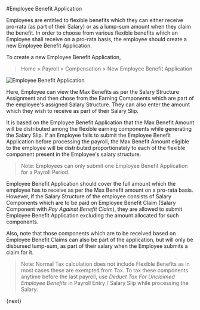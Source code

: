 <!-- add-breadcrumbs -->
#Employee Benefit Application

Employees are entitled to flexible benefits which they can either receive pro-rata (as part of their Salary) or as a lump-sum amount when they claim the benefit. In order to choose from various flexible benefits which an Employee shall receive on a pro-rata basis, the employee should create a new Employee Benefit Application.

To create a new Employee Benefit Application,

> Home > Payroll > Compensation > New Employee Benefit Application

<img class="screenshot" alt="Employee Benefit Application" src="{{docs_base_url}}/assets/img/payroll/employee-benefit-application.png">

Here, Employee can view the Max Benefits as per the Salary Structure Assignment and then chose from the Earning Components which are part of the employee's assigned Salary Structure. They can also enter the amount which they wish to receive as part of their Salary Slip.

It is based on the Employee Benefit Application that the Max Benefit Amount will be distributed among the flexible earning components while generating the Salary Slip. If an Employee fails to submit the Employee Benefit Application before processing the payroll, the Max Benefit Amount eligible to the employee will be distributed proportionately to each of the flexible component present in the Employee's salary structure.

> Note: Employees can only submit one Employee Benefit Application for a Payroll Period.

Employee Benefit Application should cover the full amount which the employee has to receive as per the Max Benefit amount on a pro-rata basis. However, if the Salary Structure of the employee consists of Salary Components which are to be paid on Employee Benefit Claim (Salary Component with _Pay Against Benefit Claim_), they are allowed to submit Employee Benefit Application excluding the amount allocated for such components.

Also, note that those components which are to be received based on Employee Benefit Claims can also be part of the application, but will only be disbursed lump-sum, as part of their salary when the Employee submits a claim for it.

> Note: Normal Tax calculation does not include Flexible Benefits as in most cases these are exempted from Tax. To tax these components anytime before the last payroll, use _Deduct Tax For Unclaimed Employee Benefits_ in Payroll Entry / Salary Slip while processing the Salary.

{next}
